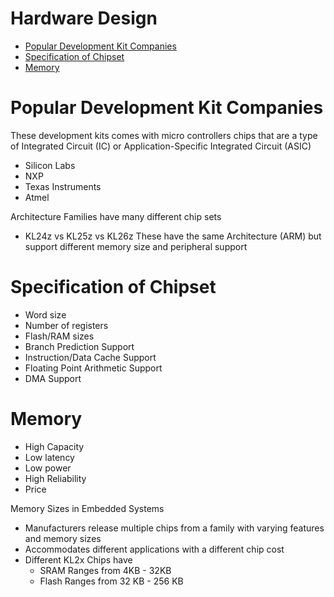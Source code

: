 # Hardware Design   
- [Popular Development Kit Companies](#Popular-Development-Kit-Companies)
- [Specification of Chipset](#Specification-of-Chipset)   
- [Memory](#Memory)   
# Popular Development Kit Companies
These development kits comes with micro controllers chips that are a type of Integrated Circuit (IC) or Application-Specific Integrated Circuit (ASIC)
- Silicon Labs
- NXP
- Texas Instruments
- Atmel

Architecture Families have many different chip sets
- KL24z vs KL25z vs KL26z
These have the same Architecture (ARM) but support different memory size and peripheral support

# Specification of Chipset  
- Word size   
- Number of registers    
- Flash/RAM sizes  
- Branch Prediction Support   
- Instruction/Data Cache Support  
- Floating Point Arithmetic Support  
- DMA Support  
 
# Memory   
- High Capacity  
- Low latency  
- Low power  
- High Reliability  
- Price

Memory Sizes in Embedded Systems
- Manufacturers release multiple chips from a family with varying features and memory sizes
- Accommodates different applications with a different chip cost
- Different KL2x Chips have 
    - SRAM Ranges from 4KB - 32KB
    - Flash Ranges from 32 KB - 256 KB


